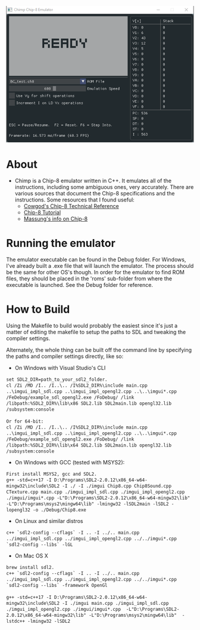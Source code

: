 ![Chimp Chip8 Emulator](chimp_chip8.png)

# About
- Chimp is a Chip-8 emulator written in C++. It emulates all of the instructions, including some ambiguous ones, very accurately. There are various sources that document the Chip-8 specifications and the instructions. Some resources that I found useful:
    - [Cowgod's Chip-8 Technical Reference](http://devernay.free.fr/hacks/chip8/C8TECH10.HTM)
    - [Chip-8 Tutorial](https://www.chip-8.com/tutorial)
    - [Massung's info on Chip-8](https://github.com/massung/chip-8)


# Running the emulator
The emulator executable can be found in the Debug folder. For Windows, I've already built a .exe file that will launch the emulator. The process should be the same for other OS's though. In order for the emulator to find ROM files, they should be placed in the 'roms' sub-folder from where the executable is launched. See the Debug folder for reference.

# How to Build
Using the Makefile to build would probably the easiest since it's just a matter of editing the makefile to setup the paths to 
  SDL and tweaking the compiler settings.

Alternately, the whole thing can be built off the command line by specifying the paths and compiler settings directly, like so:

- On Windows with Visual Studio's CLI
```
set SDL2_DIR=path_to_your_sdl2_folder.
cl /Zi /MD /I.. /I..\.. /I%SDL2_DIR%\include main.cpp ..\imgui_impl_sdl.cpp ..\imgui_impl_opengl2.cpp ..\..\imgui*.cpp /FeDebug/example_sdl_opengl2.exe /FoDebug/ /link /libpath:%SDL2_DIR%\lib\x86 SDL2.lib SDL2main.lib opengl32.lib /subsystem:console

Or for 64-bit:
cl /Zi /MD /I.. /I..\.. /I%SDL2_DIR%\include main.cpp ..\imgui_impl_sdl.cpp ..\imgui_impl_opengl2.cpp ..\..\imgui*.cpp /FeDebug/example_sdl_opengl2.exe /FoDebug/ /link /libpath:%SDL2_DIR%\lib\x64 SDL2.lib SDL2main.lib opengl32.lib /subsystem:console
```

- On Windows with GCC (tested with MSYS2):
```
First install MSYS2, gcc and SDL2.
g++ -std=c++17 -I D:\Programs\SDL2-2.0.12\x86_64-w64-mingw32\include\SDL2 -I ./ -I ./imgui Chip8.cpp Chip8Sound.cpp CTexture.cpp main.cpp ./imgui_impl_sdl.cpp ./imgui_impl_opengl2.cpp ./imgui/imgui*.cpp -L"D:\Programs\SDL2-2.0.12\x86_64-w64-mingw32\lib" -L"D:\Programs\msys2\mingw64\lib" -lmingw32 -lSDL2main -lSDL2 -lopengl32 -o ./Debug/Chip8.exe
```

- On Linux and similar distros
```
c++ `sdl2-config --cflags` -I .. -I ../.. main.cpp ../imgui_impl_sdl.cpp ../imgui_impl_opengl2.cpp ../../imgui*.cpp `sdl2-config --libs` -lGL
```

- On Mac OS X
```
brew install sdl2.
c++ `sdl2-config --cflags` -I .. -I ../.. main.cpp ../imgui_impl_sdl.cpp ../imgui_impl_opengl2.cpp ../../imgui*.cpp `sdl2-config --libs` -framework OpenGl

g++ -std=c++17 -I D:\Programs\SDL2-2.0.12\x86_64-w64-mingw32\include\SDL2 -I ./imgui main.cpp ./imgui_impl_sdl.cpp ./imgui_impl_opengl2.cpp ./imgui/imgui*.cpp  -L"D:\Programs\SDL2-2.0.12\x86_64-w64-mingw32\lib" -L"D:\Programs\msys2\mingw64\lib"  -lstdc++ -lmingw32 -lSDL2
```

